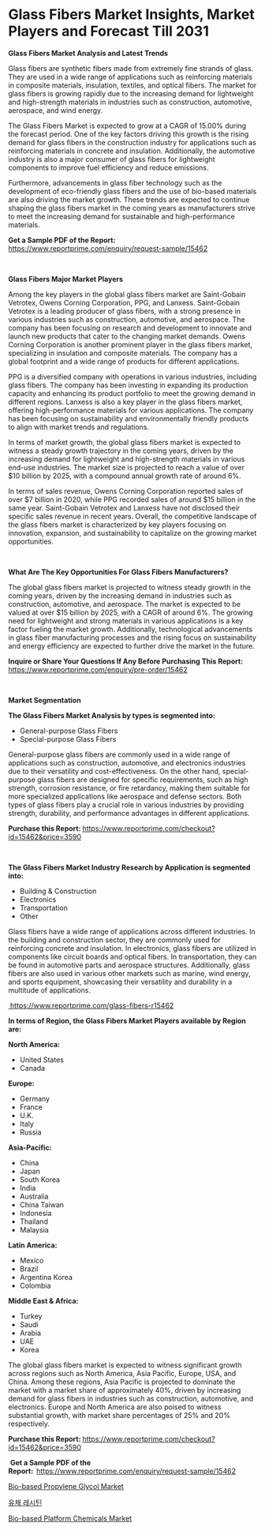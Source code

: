 <p><h1>Glass Fibers Market Insights, Market Players and Forecast Till 2031</h1></p><p><strong>Glass Fibers Market Analysis and Latest Trends</strong></p>
<p><p>Glass fibers are synthetic fibers made from extremely fine strands of glass. They are used in a wide range of applications such as reinforcing materials in composite materials, insulation, textiles, and optical fibers. The market for glass fibers is growing rapidly due to the increasing demand for lightweight and high-strength materials in industries such as construction, automotive, aerospace, and wind energy.</p><p>The Glass Fibers Market is expected to grow at a CAGR of 15.00% during the forecast period. One of the key factors driving this growth is the rising demand for glass fibers in the construction industry for applications such as reinforcing materials in concrete and insulation. Additionally, the automotive industry is also a major consumer of glass fibers for lightweight components to improve fuel efficiency and reduce emissions.</p><p>Furthermore, advancements in glass fiber technology such as the development of eco-friendly glass fibers and the use of bio-based materials are also driving the market growth. These trends are expected to continue shaping the glass fibers market in the coming years as manufacturers strive to meet the increasing demand for sustainable and high-performance materials.</p></p>
<p><strong>Get a Sample PDF of the Report:&nbsp;</strong> <a href="https://www.reportprime.com/enquiry/request-sample/15462">https://www.reportprime.com/enquiry/request-sample/15462</a></p>
<p>&nbsp;</p>
<p><strong>Glass Fibers Major Market Players</strong></p>
<p><p>Among the key players in the global glass fibers market are Saint-Gobain Vetrotex, Owens Corning Corporation, PPG, and Lanxess. Saint-Gobain Vetrotex is a leading producer of glass fibers, with a strong presence in various industries such as construction, automotive, and aerospace. The company has been focusing on research and development to innovate and launch new products that cater to the changing market demands. Owens Corning Corporation is another prominent player in the glass fibers market, specializing in insulation and composite materials. The company has a global footprint and a wide range of products for different applications.</p><p>PPG is a diversified company with operations in various industries, including glass fibers. The company has been investing in expanding its production capacity and enhancing its product portfolio to meet the growing demand in different regions. Lanxess is also a key player in the glass fibers market, offering high-performance materials for various applications. The company has been focusing on sustainability and environmentally friendly products to align with market trends and regulations.</p><p>In terms of market growth, the global glass fibers market is expected to witness a steady growth trajectory in the coming years, driven by the increasing demand for lightweight and high-strength materials in various end-use industries. The market size is projected to reach a value of over $10 billion by 2025, with a compound annual growth rate of around 6%. </p><p>In terms of sales revenue, Owens Corning Corporation reported sales of over $7 billion in 2020, while PPG recorded sales of around $15 billion in the same year. Saint-Gobain Vetrotex and Lanxess have not disclosed their specific sales revenue in recent years. Overall, the competitive landscape of the glass fibers market is characterized by key players focusing on innovation, expansion, and sustainability to capitalize on the growing market opportunities.</p></p>
<p>&nbsp;</p>
<p><strong>What Are The Key Opportunities For Glass Fibers Manufacturers?</strong></p>
<p><p>The global glass fibers market is projected to witness steady growth in the coming years, driven by the increasing demand in industries such as construction, automotive, and aerospace. The market is expected to be valued at over $15 billion by 2025, with a CAGR of around 6%. The growing need for lightweight and strong materials in various applications is a key factor fueling the market growth. Additionally, technological advancements in glass fiber manufacturing processes and the rising focus on sustainability and energy efficiency are expected to further drive the market in the future.</p></p>
<p><strong>Inquire or Share Your Questions If Any Before Purchasing This Report:</strong> <a href="https://www.reportprime.com/enquiry/pre-order/15462">https://www.reportprime.com/enquiry/pre-order/15462</a></p>
<p>&nbsp;</p>
<p><strong>Market Segmentation</strong></p>
<p><strong>The Glass Fibers Market Analysis by types is segmented into:</strong></p>
<p><ul><li>General-purpose Glass Fibers</li><li>Special-purpose Glass Fibers</li></ul></p>
<p><p>General-purpose glass fibers are commonly used in a wide range of applications such as construction, automotive, and electronics industries due to their versatility and cost-effectiveness. On the other hand, special-purpose glass fibers are designed for specific requirements, such as high strength, corrosion resistance, or fire retardancy, making them suitable for more specialized applications like aerospace and defense sectors. Both types of glass fibers play a crucial role in various industries by providing strength, durability, and performance advantages in different applications.</p></p>
<p><strong>Purchase this Report:&nbsp;</strong><a href="https://www.reportprime.com/checkout?id=15462&price=3590">https://www.reportprime.com/checkout?id=15462&price=3590</a></p>
<p>&nbsp;</p>
<p><strong>The Glass Fibers Market Industry Research by Application is segmented into:</strong></p>
<p><ul><li>Building & Construction</li><li>Electronics</li><li>Transportation</li><li>Other</li></ul></p>
<p><p>Glass fibers have a wide range of applications across different industries. In the building and construction sector, they are commonly used for reinforcing concrete and insulation. In electronics, glass fibers are utilized in components like circuit boards and optical fibers. In transportation, they can be found in automotive parts and aerospace structures. Additionally, glass fibers are also used in various other markets such as marine, wind energy, and sports equipment, showcasing their versatility and durability in a multitude of applications.</p></p>
<p><a href="https://www.reportprime.com/glass-fibers-r15462">&nbsp;https://www.reportprime.com/glass-fibers-r15462</a></p>
<p><strong>In terms of Region, the Glass Fibers Market Players available by Region are:</strong></p>
<p>
    <p> <strong> North America: </strong>
        <ul>
            <li>United States</li>
            <li>Canada</li>
        </ul>
        </p> 
    <p> <strong> Europe: </strong>
        <ul>
            <li>Germany</li>
            <li>France</li>
            <li>U.K.</li>
            <li>Italy</li>
            <li>Russia</li>
        </ul>
        </p> 
    <p> <strong> Asia-Pacific: </strong>
        <ul>
            <li>China</li>
            <li>Japan</li>
            <li>South Korea</li>
            <li>India</li>
            <li>Australia</li>
            <li>China Taiwan</li>
            <li>Indonesia</li>
            <li>Thailand</li>
            <li>Malaysia</li>
        </ul>
        </p> 
    <p> <strong> Latin America: </strong>
        <ul>
            <li>Mexico</li>
            <li>Brazil</li>
            <li>Argentina Korea</li>
            <li>Colombia</li>
        </ul>
        </p> 
    <p> <strong> Middle East & Africa: </strong>
        <ul>
            <li>Turkey</li>
            <li>Saudi</li>
            <li>Arabia</li>
            <li>UAE</li>
            <li>Korea</li>
        </ul>
    </p>
    </p>
<p><p>The global glass fibers market is expected to witness significant growth across regions such as North America, Asia Pacific, Europe, USA, and China. Among these regions, Asia Pacific is projected to dominate the market with a market share of approximately 40%, driven by increasing demand for glass fibers in industries such as construction, automotive, and electronics. Europe and North America are also poised to witness substantial growth, with market share percentages of 25% and 20% respectively.</p></p>
<p><strong>Purchase this Report: </strong><a href="https://www.reportprime.com/checkout?id=15462&price=3590">https://www.reportprime.com/checkout?id=15462&price=3590</a></p>
<p>&nbsp;<strong>Get a Sample PDF of the Report:&nbsp;&nbsp;</strong><a href="https://www.reportprime.com/enquiry/request-sample/15462">https://www.reportprime.com/enquiry/request-sample/15462</a></p>
<p><strong></strong></p>
<p><p><a href="https://www.linkedin.com/pulse/bio-based-propylene-glycol-market-size-share-global-analysis-oo0ue?trackingId=FCoyqIVCz%2FMZkQlrk15UBA%3D%3D">Bio-based Propylene Glycol Market</a></p><p><a href="https://medium.com/@jonatanjast1928/%EA%B3%A0%EC%B6%94%EB%B0%AD-%EB%A0%88%EC%8B%9C%ED%8B%B4-%EC%8B%9C%EC%9E%A5%EC%9D%84-%EB%B6%84%EC%84%9D%ED%95%98%EB%8B%A4-%EA%B8%80%EB%A1%9C%EB%B2%8C-%EC%82%B0%EC%97%85-%EC%A0%84%EB%A7%9D%EA%B3%BC-%EC%98%88%EC%B8%A1-2024-2031-e05b9b022ce9">유채 레시틴</a></p><p><a href="https://www.linkedin.com/pulse/bio-based-platform-chemicals-market-analysis-size-global-industry-lzree?trackingId=%2FA%2FvtMR%2FswmyInnDM7B37g%3D%3D">Bio-based Platform Chemicals Market</a></p></p>